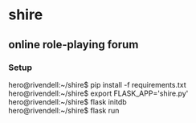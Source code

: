 # shire
## online role-playing forum

### Setup
hero@rivendell:~/shire$ pip install -f requirements.txt  
hero@rivendell:~/shire$ export FLASK_APP='shire.py'  
hero@rivendell:~/shire$ flask initdb  
hero@rivendell:~/shire$ flask run  
